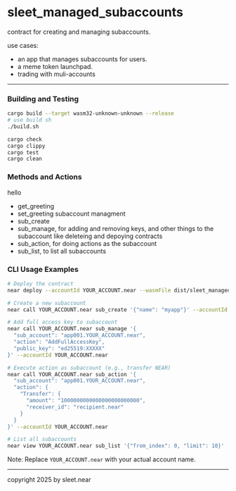 # sleet_managed_subaccounts

contract for creating and managing subaccounts.


use cases:
- an app that manages subaccounts for users.
- a meme token launchpad.
- trading with muli-accounts


---

### Building and Testing

```sh
cargo build --target wasm32-unknown-unknown --release
# use build sh
./build.sh

cargo check
cargo clippy
cargo test
cargo clean
```

### Methods and Actions

hello
- get_greeting
- set_greeting
subaccount managment
- sub_create
- sub_manage, for adding and removing keys, and other things to the subaccount like deleteing and depoying contracts
- sub_action, for doing actions as the subaccount
- sub_list, to list all subaccounts

### CLI Usage Examples

```bash
# Deploy the contract
near deploy --accountId YOUR_ACCOUNT.near --wasmFile dist/sleet_managed_subaccounts.wasm

# Create a new subaccount
near call YOUR_ACCOUNT.near sub_create '{"name": "myapp"}' --accountId YOUR_ACCOUNT.near

# Add full access key to subaccount
near call YOUR_ACCOUNT.near sub_manage '{
  "sub_account": "app001.YOUR_ACCOUNT.near",
  "action": "AddFullAccessKey",
  "public_key": "ed25519:XXXXX"
}' --accountId YOUR_ACCOUNT.near

# Execute action as subaccount (e.g., transfer NEAR)
near call YOUR_ACCOUNT.near sub_action '{
  "sub_account": "app001.YOUR_ACCOUNT.near",
  "action": {
    "Transfer": {
      "amount": "1000000000000000000000000",
      "receiver_id": "recipient.near"
    }
  }
}' --accountId YOUR_ACCOUNT.near

# List all subaccounts
near view YOUR_ACCOUNT.near sub_list '{"from_index": 0, "limit": 10}'
```

Note: Replace `YOUR_ACCOUNT.near` with your actual account name.

---

copyright 2025 by sleet.near